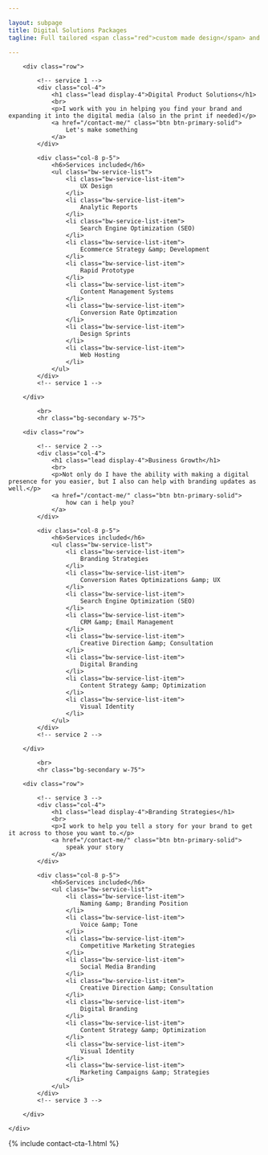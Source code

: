 ```yaml
---

layout: subpage
title: Digital Solutions Packages
tagline: Full tailored <span class="red">custom made design</span> and <span class="red">development solutions</span>

---
```


<div class="container-fluid bg-primary">
    <div id="package-offers" class="container p-5">

        <div class="row">

            <!-- service 1 -->
            <div class="col-4">
                <h1 class="lead display-4">Digital Product Solutions</h1>
                <br>
                <p>I work with you in helping you find your brand and expanding it into the digital media (also in the print if needed)</p>
                <a href="/contact-me/" class="btn btn-primary-solid">
                    Let's make something
                </a>
            </div>

            <div class="col-8 p-5">
                <h6>Services included</h6>
                <ul class="bw-service-list">
                    <li class="bw-service-list-item">
                        UX Design
                    </li>
                    <li class="bw-service-list-item">
                        Analytic Reports
                    </li>
                    <li class="bw-service-list-item">
                        Search Engine Optimization (SEO)
                    </li>
                    <li class="bw-service-list-item">
                        Ecommerce Strategy &amp; Development
                    </li>
                    <li class="bw-service-list-item">
                        Rapid Prototype
                    </li>
                    <li class="bw-service-list-item">
                        Content Management Systems
                    </li>
                    <li class="bw-service-list-item">
                        Conversion Rate Optimzation
                    </li>
                    <li class="bw-service-list-item">
                        Design Sprints
                    </li>
                    <li class="bw-service-list-item">
                        Web Hosting
                    </li>
                </ul>
            </div>
            <!-- service 1 -->

        </div>

            <br>
            <hr class="bg-secondary w-75">

        <div class="row">

            <!-- service 2 -->
            <div class="col-4">
                <h1 class="lead display-4">Business Growth</h1>
                <br>
                <p>Not only do I have the ability with making a digital presence for you easier, but I also can help with branding updates as well.</p>
                <a href="/contact-me/" class="btn btn-primary-solid">
                    how can i help you?
                </a>
            </div>

            <div class="col-8 p-5">
                <h6>Services included</h6>
                <ul class="bw-service-list">
                    <li class="bw-service-list-item">
                        Branding Strategies
                    </li>
                    <li class="bw-service-list-item">
                        Conversion Rates Optimizations &amp; UX
                    </li>
                    <li class="bw-service-list-item">
                        Search Engine Optimization (SEO)
                    </li>
                    <li class="bw-service-list-item">
                        CRM &amp; Email Management
                    </li>
                    <li class="bw-service-list-item">
                        Creative Direction &amp; Consultation
                    </li>
                    <li class="bw-service-list-item">
                        Digital Branding
                    </li>
                    <li class="bw-service-list-item">
                        Content Strategy &amp; Optimization
                    </li>
                    <li class="bw-service-list-item">
                        Visual Identity
                    </li>
                </ul>
            </div>
            <!-- service 2 -->

        </div>

            <br>
            <hr class="bg-secondary w-75">

        <div class="row">

            <!-- service 3 -->
            <div class="col-4">
                <h1 class="lead display-4">Branding Strategies</h1>
                <br>
                <p>I work to help you tell a story for your brand to get it across to those you want to.</p>
                <a href="/contact-me/" class="btn btn-primary-solid">
                    speak your story
                </a>
            </div>

            <div class="col-8 p-5">
                <h6>Services included</h6>
                <ul class="bw-service-list">
                    <li class="bw-service-list-item">
                        Naming &amp; Branding Position
                    </li>
                    <li class="bw-service-list-item">
                        Voice &amp; Tone
                    </li>
                    <li class="bw-service-list-item">
                        Competitive Marketing Strategies
                    </li>
                    <li class="bw-service-list-item">
                        Social Media Branding
                    </li>
                    <li class="bw-service-list-item">
                        Creative Direction &amp; Consultation
                    </li>
                    <li class="bw-service-list-item">
                        Digital Branding
                    </li>
                    <li class="bw-service-list-item">
                        Content Strategy &amp; Optimization
                    </li>
                    <li class="bw-service-list-item">
                        Visual Identity
                    </li>
                    <li class="bw-service-list-item">
                        Marketing Campaigns &amp; Strategies
                    </li>
                </ul>
            </div>
            <!-- service 3 -->

        </div>					

    </div>

</div>

{% include contact-cta-1.html %}
